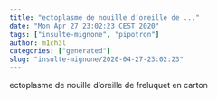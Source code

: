 ```yaml
---
title: "ectoplasme de nouille d’oreille de ..."
date: "Mon Apr 27 23:02:23 CEST 2020"
tags: ["insulte-mignone", "pipotron"]
author: m1ch3l
categories: ["generated"]
slug: "insulte-mignone/2020-04-27-23:02:23"
---
```


ectoplasme de nouille d’oreille de freluquet en carton
